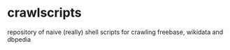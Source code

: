 # crawlscripts
repository of naive (really) shell scripts for crawling freebase, wikidata and dbpedia
